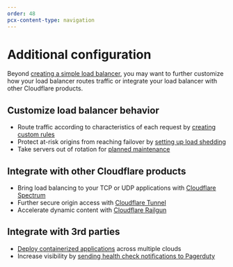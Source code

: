 ```yaml
---
order: 48
pcx-content-type: navigation
---
```


# Additional configuration

Beyond [creating a simple load balancer](/get-started), you may want to further customize how your load balancer routes traffic or integrate your load balancer with other Cloudflare products.

## Customize load balancer behavior

- Route traffic according to characteristics of each request by [creating custom rules](load-balancing-rules)
- Protect at-risk origins from reaching failover by [setting up load shedding](load-shedding)
- Take servers out of rotation for [planned maintenance](planned-maintenance)

## Integrate with other Cloudflare products

- Bring load balancing to your TCP or UDP applications with [Cloudflare Spectrum](spectrum)
- Further secure origin access with [Cloudflare Tunnel](cloudflare-tunnel)
- Accelerate dynamic content with [Cloudflare Railgun](railgun)

## Integrate with 3rd parties

- [Deploy containerized applications](deploy-containerized-applications) across multiple clouds
- Increase visibility by [sending health check notifications to Pagerduty](pagerduty-integration)

